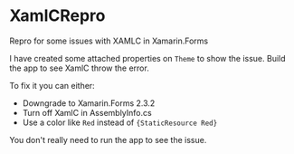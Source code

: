 # XamlCRepro
Repro for some issues with XAMLC in Xamarin.Forms

I have created some attached properties on `Theme` to show the issue. Build the app to see XamlC throw the error.

To fix it you can either:
* Downgrade to Xamarin.Forms 2.3.2
* Turn off XamlC in AssemblyInfo.cs
* Use a color like `Red` instead of `{StaticResource Red}`

You don't really need to run the app to see the issue.
